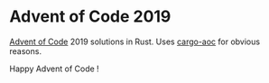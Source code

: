 # Advent of Code 2019 

[Advent of Code](https://adventofcode.com/) 2019 solutions in Rust.
Uses [cargo-aoc](https://github.com/gobanos/cargo-aoc) for obvious reasons.

Happy Advent of Code ! 